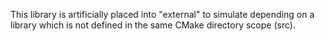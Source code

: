 This library is artificially placed into "external" to simulate
depending on a library which is not defined in the same CMake directory scope (src).
